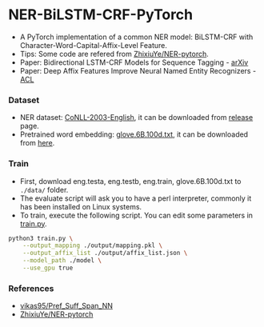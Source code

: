 # NER-BiLSTM-CRF-PyTorch

+ A PyTorch implementation of a common NER model: BiLSTM-CRF with Character-Word-Capital-Affix-Level Feature.
+ Tips: Some code are refered from [ZhixiuYe/NER-pytorch](https://github.com/ZhixiuYe/NER-pytorch).
+ Paper: Bidirectional LSTM-CRF Models for Sequence Tagging - [arXiv](https://arxiv.org/abs/1508.01991)
+ Paper: Deep Affix Features Improve Neural Named Entity Recognizers - [ACL](https://aclanthology.org/S18-2021/)

### Dataset

+ NER dataset: [CoNLL-2003-English](https://www.clips.uantwerpen.be/conll2003/ner/), it can be downloaded from [release](...) page.
+ Pretrained word embedding: [glove.6B.100d.txt](https://nlp.stanford.edu/projects/glove/), it can be downloaded from [here](http://nlp.stanford.edu/data/glove.6B.zip).

### Train

+ First, download eng.testa, eng.testb, eng.train, glove.6B.100d.txt to `./data/` folder.
+ The evaluate script will ask you to have a perl interpreter, commonly it has been installed on Linux systems.
+ To train, execute the following script. You can edit some parameters in [train.py](./train.py).

```bash
python3 train.py \
    --output_mapping ./output/mapping.pkl \
    --output_affix_list ./output/affix_list.json \
    --model_path ./model \
    --use_gpu true
```

### References

+ [vikas95/Pref_Suff_Span_NN](https://github.com/vikas95/Pref_Suff_Span_NN)
+ [ZhixiuYe/NER-pytorch](https://github.com/ZhixiuYe/NER-pytorch)
